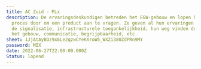 ```yaml
---
title: AC Zuid - Mix
description: De ervaringsdeskundigen betreden het EGW-gebouw en lopen het hele
  proces door om een product aan te vragen. Ze geven al hun ervaringen mee over
  de signalisatie, infrastructurele toegankelijkheid, hun weg vinden doorheen
  het gebouw, communicatie, begrijpbaarheid, etc.
sheet: 1JjAtAyBOz9x6Le2qzwCYeKXroW5_WXZi380ZdPRn9MY
password: MIX
date: 2022-06-27T22:00:00.000Z
Status: lopend
---
```


